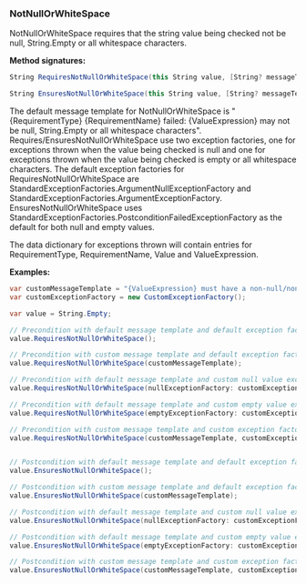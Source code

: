 ### NotNullOrWhiteSpace

NotNullOrWhiteSpace requires that the string value being checked not be null, 
String.Empty or all whitespace characters.

**Method signatures:**
```C#
String RequiresNotNullOrWhiteSpace(this String value, [String? messageTemplate = null], [IExceptionFactory? nullExceptionFactory = null], [IExceptionFactory? emptyExceptionFactory = null], [String? valueExpression = null])

String EnsuresNotNullOrWhiteSpace(this String value, [String? messageTemplate = null], [IExceptionFactory? nullExceptionFactory = null], [IExceptionFactory? emptyExceptionFactory = null], [String? valueExpression = null])
```

The default message template for NotNullOrWhiteSpace is "{RequirementType} {RequirementName} failed: {ValueExpression} may not be null, String.Empty or all whitespace characters".
Requires/EnsuresNotNullOrWhiteSpace use two exception factories, one for exceptions
thrown when the value being checked is null and one for exceptions thrown when
the value being checked is empty or all whitespace characters. The default exception 
factories for RequiresNotNullOrWhiteSpace are
StandardExceptionFactories.ArgumentNullExceptionFactory and 
StandardExceptionFactories.ArgumentExceptionFactory. EnsuresNotNullOrWhiteSpace uses
StandardExceptionFactories.PostconditionFailedExceptionFactory as the default for
both null and empty values.

The data dictionary for exceptions thrown will contain entries for RequirementType,
RequirementName, Value and ValueExpression.

**Examples:**
```C#
var customMessageTemplate = "{ValueExpression} must have a non-null/non-empty/non-whitespace value";
var customExceptionFactory = new CustomExceptionFactory();

var value = String.Empty;

// Precondition with default message template and default exception factories.
value.RequiresNotNullOrWhiteSpace();

// Precondition with custom message template and default exception factories.
value.RequiresNotNullOrWhiteSpace(customMessageTemplate);

// Precondition with default message template and custom null value exception factory.
value.RequiresNotNullOrWhiteSpace(nullExceptionFactory: customExceptionFactory);

// Precondition with default message template and custom empty value exception factory.
value.RequiresNotNullOrWhiteSpace(emptyExceptionFactory: customExceptionFactory);

// Precondition with custom message template and custom exception factories.
value.RequiresNotNullOrWhiteSpace(customMessageTemplate, customExceptionFactory, customExceptionFactory);


// Postcondition with default message template and default exception factories.
value.EnsuresNotNullOrWhiteSpace();

// Postcondition with custom message template and default exception factories.
value.EnsuresNotNullOrWhiteSpace(customMessageTemplate);

// Postcondition with default message template and custom null value exception factory.
value.EnsuresNotNullOrWhiteSpace(nullExceptionFactory: customExceptionFactory);

// Postcondition with default message template and custom empty value exception factory.
value.EnsuresNotNullOrWhiteSpace(emptyExceptionFactory: customExceptionFactory);

// Postcondition with custom message template and custom exception factories.
value.EnsuresNotNullOrWhiteSpace(customMessageTemplate, customExceptionFactory, customExceptionFactory);
```